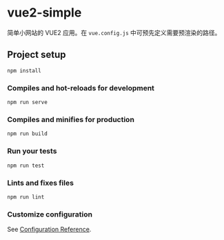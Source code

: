 # vue2-simple
简单小网站的 VUE2 应用。在 `vue.config.js` 中可预先定义需要预渲染的路径。

## Project setup
```
npm install
```

### Compiles and hot-reloads for development
```
npm run serve
```

### Compiles and minifies for production
```
npm run build
```

### Run your tests
```
npm run test
```

### Lints and fixes files
```
npm run lint
```

### Customize configuration
See [Configuration Reference](https://cli.vuejs.org/config/).
